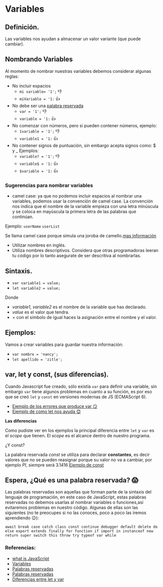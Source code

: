# Variables

## Definición.
Las variables nos ayudan a almacenar un valor variante (que puede cambiar).
## Nombrando Variables
Al momento de nombrar nuestras variables debemos considerar algunas reglas:
  - No incluir espacios
      * `mi variable= '1';` :-1:
      * `miVariable = '1:` :+1:
  - No debe ser una [palabra reservada](https://github.com/Zitle-Nancy/Code-School-/blob/version-1/JavaScript/variables.md#espera-qu%C3%A9-es-una-palabra-reservada-scream)
      * `var = '1';` :-1:
      * `variable = '1:` :+1:
  - No comenzar con números, pero si pueden contener números, ejemplo:
      * `1variable = '1';` :-1:
      * `variable1 = '1:` :+1:
  - No contener signos de puntuación, sin embargo acepta signos como: $ y _
    Ejemplos:
      * `variable? = '1';` :-1:
      * `variable$ = '1:` :+1:
      * `$variable = '1:` :+1:

### Sugerencias para nombrar variables
  - camel case: ya que no podemos incluir espacios al nombrar una variables, podemos usar la convención de camel case. La convención nos indica que el nombre de la variable empieza con una letra minúscula y se coloca en mayúscula la primera letra de las palabras que continúan.
  
  Ejemplo: 
  `userName`
  `userList`

  Se llama camel case porque simula una joroba de camello.[mas información](https://es.wikipedia.org/wiki/Camel_case)
  - Utilizar nombres en inglés.
  - Utiliza nombres descriptivos. Considera que otras programadoras leeran tu código por lo tanto asegurate de ser descritiva al nombrarlas.

## Sintaxis.
- `var variable1 = value;`
- `let variable2 = value;`

Donde

  * _variable1, variable2_ es el nombre de la variable que has declarado.
  * _value_ es el valor que tendra.
  * _=_ con el simbolo de igual haces la asignación entre el nombre y el valor.
## Ejemplos:
Vamos a crear variables para guardar nuestra información:
  - `var nombre = 'nancy';`
  - `let apellido = 'zitle';`

## var, let y const, (sus diferencias).

Cuando Javascript fue creado, sólo existía `var` para definir una variable, sin embargo `var` tiene algunos problemas en cuanto a su función, es por eso que se creó `let` y `const` en versiones modernas de JS (ECMAScript 6).

- [Ejemplo de los errores que produce var :smirk:](https://repl.it/@nnzz/Usando-var)
- [Ejemplo de como let nos ayuda :blush: ](https://repl.it/@nnzz/Usando-let)

**Las diferencias**

Como pudiste ver en los ejemplos la principal diferencia entre `let` y `var` es el _scope_ que tienen. El _scope_ es el alcance dentro de nuestro programa.

¿Y const?

La palabra reservada _const_ se utiliza para declarar **constantes**, es decir valores que no se pueden reasignar porque su valor no va a cambiar, por ejemplo _PI_, siempre será 3.1416
[Ejemplo de const ](https://repl.it/@nnzz/usando-const)

## Espera, ¿Qué es una palabra reservada? :scream:
Las palabras reservadas son aquellas que forman parte de la sintaxis del lenguaje de programación, en 
este caso de JavaScript, estas palabras reservadas no debemos usarlas al nombrar variables o funciones,así evitaremos problemas en nuestro código.
Algunas de ellas son las siguientes (no te preocupes si no las conoces, poco a poco las iremos aprendiendo :wink:):

```await break case catch class const continue debugger default delete do else export extends finally for function if import in instanceof new return super switch this throw try typeof var while ```

### Referencias:
* [what is JavaScript](https://developer.mozilla.org/es/docs/Learn/JavaScript/First_steps/Qu%C3%A9_es_JavaScript)
* [Variables](https://developer.mozilla.org/es/docs/Learn/JavaScript/First_steps/Variables)
* [Palabras reservadas](https://tutobasico.com/reservadas-javascript/)
* [Palabras reservadas](https://developer.mozilla.org/es/docs/Web/JavaScript/Referencia/Palabras_Reservadas)
* [Diferencias entre let y var](https://www.analyticslane.com/2019/06/10/diferencias-entre-var-y-let-en-javascript/)